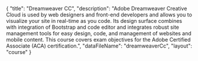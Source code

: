 {
	"title": "Dreamweaver CC",
	"description": "Adobe Dreamweaver Creative Cloud is used by web designers and front-end developers and allows you to visualize your site in real-time as you code. Its design surface combines with integration of Bootstrap and code editor and integrates robust site management tools for easy design, code, and management of websites and mobile content. This course covers exam objectives for the Adobe Certified Associate (ACA) certification.",
	"dataFileName": "dreamweaverCc",
	"layout": "course"
}